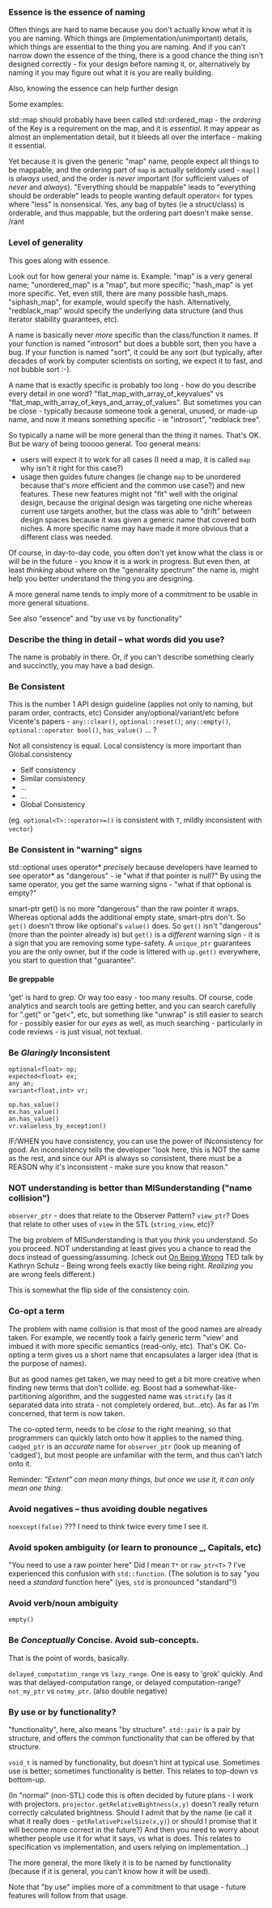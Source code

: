 
### Essence is the essence of naming

Often things are hard to name because you don't actually know what it is you are naming.  Which things are (implementation/unimportant) details, which things are essential to the thing you are naming.  And if you can't narrow down the essence of the thing, there is a good chance the thing isn't designed correctly - fix your design before naming it, or, alternatively by naming it you may figure out what it is you are really building.

Also, knowing the essence can help further design

Some examples:

std::map should probably have been called std::ordered_map - the _ordering_ of the Key is a requirement on the map, and it is _essential_.  It may appear as almost an implementation detail, but it bleeds all over the interface - making it essential.

Yet because it is given the generic "map" name, people expect all things to be mappable, and the ordering part of `map` is actually seldomly used - `map[]` is _always_ used, and the order is _never_ important (for sufficient values of _never_ and _always_).
"Everything should be mappable" leads to "everything should be orderable" leads to people wanting default operator< for types where "less" is nonsensical. Yes, any bag of bytes (ie a struct/class) is orderable, and thus mappable, but the ordering part doesn't make sense.
/rant

### Level of generality

This goes along with essence.

Look out for how general your name is.  Example: "map" is a very general name; "unordered_map" is a "map", but more specific; "hash_map" is yet more specific.  Yet, even still, there are many possible hash_maps. "siphash_map", for example, would specify the hash. Alternatively, "redblack_map" would specify the underlying data structure (and thus iterator stability guarantees, etc).

A name is basically never _more_ specific than the class/function it names.  If your function is named "introsort" but does a bubble sort, then you have a bug.  If your function is named "sort", it could be any sort (but typically, after decades of work by computer scientists on sorting, we expect it to fast, and not bubble sort :-).

A name that is exactly specific is probably too long - how do you describe every detail in one word? "flat_map_with_array_of_keyvalues" vs "flat_map_with_array_of_keys_and_array_of_values".  But sometimes you can be close - typically because someone took a general, unused, or made-up name, and now it means something specific - ie "introsort", "redblack tree".

So typically a name will be more general than the thing it names.  That's OK.  But be wary of being tooooo general.
Too general means:

- users will expect it to work for all cases (I need a map, it is called `map` why isn't it right for this case?)
- usage then guides future changes (ie change `map` to be unordered because that's more efficient and the common use case?) and new features. These new features might not "fit" well with the original design, because the original design was targeting one niche whereas current use targets another, but the class was able to "drift" between design spaces because it was given a generic name that covered both niches.  A more specific name may have made it more obvious that a different class was needed.

Of course, in day-to-day code, you often don't yet know what the class is or will be in the future - you know it is a work in progress.  But even then, at least _thinking_ about where on the "generality spectrum" the name is, might help you better understand the thing you are designing.

A more general name tends to imply more of a commitment to be usable in more general situations.

See also "essence" and "by use vs by functionality"

### Describe the thing in detail – what words did you use?

The name is probably in there. Or, if you can't describe something clearly and succinctly, you may have a bad design.



### Be Consistent

This is the number 1 API design guideline (applies not only to naming, but param order, contracts, etc)
Consider any/optional/variant/etc before Vicente's papers - `any::clear()`, `optional::reset()`; `any::empty()`, `optional::operator bool()`, `has_value()` ... ?

Not all consistency is equal. Local consistency is more important than Global.consistency

- Self consistency
- Similar consistency
- ...
- ...
- Global Consistency

(eg. `optional<T>::operator>=()` is consistent with `T`, mildly inconsistent with `vector`)


### Be Consistent in "warning" signs

std::optional uses operator* _precisely_ because developers have learned to see operator* as "dangerous" - ie "what if that pointer is null?" By using the same operator, you get the same warning signs - "what if that optional is empty?"

smart-ptr get() is no more "dangerous" than the raw pointer it wraps. Whereas optional adds the additional empty state, smart-ptrs don't. So `get()` doesn't throw like optional's `value()` does.  So `get()` isn't "dangerous" (more than the pointer already is) but `get()` is a _different_ warning sign - it is a sign that you are removing some type-safety.  A `unique_ptr` guarantees you are the only owner, but if the code is littered with `up.get()` everywhere, you start to question that "guarantee".

#### Be greppable

'get' is hard to grep. Or way too easy - too many results.  Of course, code analytics and search tools are getting better, and you can search carefully for ".get(" or "get<", etc, but something like "unwrap" is still easier to search for - possibly easier for our _eyes_ as well, as much searching - particularly in code reviews - is just visual, not textual.

### Be _Glaringly_ Inconsistent

    optional<float> op;
    expected<float> ex;
    any an;
    variant<float,int> vr;

    op.has_value()
    ex.has_value()
    an.has_value()
    vr.valueless_by_exception()

IF/WHEN you have consistency, you can use the power of INconsistency for good.  An inconsistency tells the developer "look here, this is NOT the same as the rest, and since our API is always so consistent, there must be a REASON why it's inconsistent - make sure you know that reason."


### NOT understanding is better than MISunderstanding ("name collision")

`observer_ptr` - does that relate to the Observer Pattern? `view_ptr`? Does that relate to other uses of `view` in the STL (`string_view`, etc)?

The big problem of MISunderstanding is that you *think* you understand. So you proceed.
NOT understanding at least gives you a chance to read the docs instead of guessing/assuming.
(check out [On Being Wrong](https://www.ted.com/talks/kathryn_schulz_on_being_wrong) TED talk by Kathryn Schulz - Being wrong feels exactly like being right. *Realizing* you are wrong feels different.)

This is somewhat the flip side of the consistency coin.



### Co-opt a term

The problem with name collision is that most of the good names are already taken.  For example, we recently took a fairly generic term "view' and imbued it with more specific semantics (read-only, etc).  That's OK.  Co-opting a term gives us a short name that encapsulates a larger idea (that is the purpose of names).

But as good names get taken, we may need to get a bit more creative when finding new terms that don't collide.
eg. Boost had a somewhat-like-partitioning algorithm, and the suggested name was `stratify` (as it separated data into strata - not completely ordered, but...etc).
As far as I'm concerned, that term is now taken.

The co-opted term, needs to be *close* to the right meaning, so that programmers can quickly latch onto how it applies to the named thing.
`cadged_ptr` is an *accurate* name for `observer_ptr` (look up meaning of 'cadged'), but most people are unfamiliar with the term, and thus can't latch onto it.

Reminder: _"Extent" can mean many things, but once we use it, it can only mean one thing._



### Avoid negatives – thus avoiding double negatives

`noexcept(false)` ??? I need to think twice every time I see it.



### Avoid spoken ambiguity (or learn to pronounce _, Capitals, etc)

"You need to use a raw pointer here"  Did I mean `T*` or `raw_ptr<T>` ?
I've experienced this confusion with `std::function`.  (The solution is to say "you need a _standard_ function here" (yes, `std` is pronounced "standard"!)



### Avoid verb/noun ambiguity

`empty()`



### Be *Conceptually* Concise. Avoid sub-concepts.

That is the point of words, basically.

`delayed_computation_range` vs `lazy_range`.  One is easy to 'grok' quickly.  And was that delayed-computation range, or delayed computation-range?
`not_my_ptr` vs `notmy_ptr`. (also double negative)



### By use or by functionality?

"functionality", here, also means "by structure".  `std::pair` is a pair by structure, and offers the common functionality that can be offered by that structure.

`void_t` is named by functionality, but doesn't hint at typical use.  Sometimes use is better; sometimes functionality is better.  This relates to top-down vs bottom-up.

(In "normal" (non-STL) code this is often decided by future plans - I work with projectors. `projector.getRelativeBightness(x,y)` doesn't really return correctly calculated brightness.
Should I admit that by the name (ie call it what it really does - `getRelativePixelSize(x,y)`) or should I promise that it will become more correct in the future?)
And then you need to worry about whether people use it for what it says, vs what is does.  This relates to specification vs implementation, and users relying on implementation...)

The more general, the more likely it is to be named by functionality (because if it is general, you can't know how it will be used).

Note that "by use" implies more of a commitment to that usage - future features will follow from that usage.

